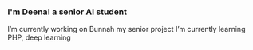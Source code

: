 ### I'm Deena! a senior AI student
I’m currently working on Bunnah my senior project
I’m currently learning PHP, deep learning
